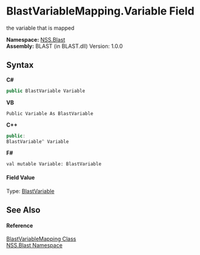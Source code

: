 # BlastVariableMapping.Variable Field
 

the variable that is mapped

**Namespace:**&nbsp;<a href="88b55311-4a89-0894-e27a-e157e443c7f7.md">NSS.Blast</a><br />**Assembly:**&nbsp;BLAST (in BLAST.dll) Version: 1.0.0

## Syntax

**C#**<br />
``` C#
public BlastVariable Variable
```

**VB**<br />
``` VB
Public Variable As BlastVariable
```

**C++**<br />
``` C++
public:
BlastVariable^ Variable
```

**F#**<br />
``` F#
val mutable Variable: BlastVariable
```


#### Field Value
Type: <a href="f06b3ca6-6fc7-2463-b0e0-c8541bfc9d8d.md">BlastVariable</a>

## See Also


#### Reference
<a href="eb361662-785e-bcaa-4025-53c4d56c26e1.md">BlastVariableMapping Class</a><br /><a href="88b55311-4a89-0894-e27a-e157e443c7f7.md">NSS.Blast Namespace</a><br />